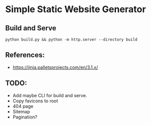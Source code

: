# Simple Static Website Generator

## Build and Serve

```
python build.py && python -m http.server --directory build
```

## References:
- https://jinja.palletsprojects.com/en/3.1.x/


## TODO:

* Add maybe CLI for build and serve.
* Copy favicons to root
* 404 page
* Sitemap
* Pagination?